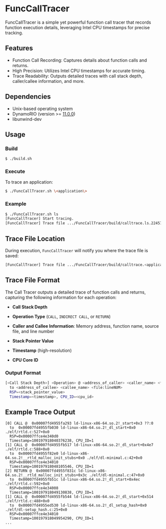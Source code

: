 # FuncCallTracer

FuncCallTracer is a simple yet powerful function call tracer that records function execution details, leveraging Intel CPU timestamps for precise tracking.

## Features

- Function Call Recording: Captures details about function calls and returns.
- High Precision: Utilizes Intel CPU timestamps for accurate timing.
- Trace Readability: Outputs detailed traces with call stack depth, caller/callee information, and more.

## Dependencies

- Unix-based operating system
- DynamoRIO (version >= [11.0.0](https://github.com/DynamoRIO/dynamorio/releases/download/release_11.0.0/DynamoRIO-Linux-11.0.0.tar.gz))
- libunwind-dev

## Usage

### Build

```bash
$ ./build.sh
```

### Execute

To trace an application:

```bash
$ ./FuncCallTracer.sh \<application\>
```

### Example

```bash
$ ./FuncCallTracer.sh ls
[FuncCallTracer] Start tracing.
[FuncCallTracer] Trace file .../FuncCallTracer/build/calltrace.ls.22457.0000.log created
```

## Trace File Location

During execution, `FuncCallTracer` will notify you where the trace file is saved:

```bash
[FuncCallTracer] Trace file .../FuncCallTracer/build/calltrace.<application>.<pid>.<tid>.log created
```

## Trace File Format

The Call Tracer outputs a detailed trace of function calls and returns, capturing the following information for each operation:

- **Call Stack Depth**

- **Operation Type** (`CALL`, `INDIRECT CALL`, or `RETURN`)

- **Caller and Callee Information**: Memory address, function name, source file, and line number

- **Stack Pointer Value**

- **Timestamp** (high-resolution)

- **CPU Core ID**

### Output Format

```bash
[<Call Stack Depth>] <Operation> @ <address_of_caller> <caller_name> <file:lineNUM>
  to <address_of_callee> <callee_name> <file:lineNUM>
  RSP=<stack_pointer_value>
  Timestamp=<timestamp>, CPU_ID=<cpu_id>
```

## Example Trace Output

```
[0] CALL @  0x00007fd4955fa293 ld-linux-x86-64.so.2!_start+0x3 ??:0
  to  0x00007fd4955fb030 ld-linux-x86-64.so.2!_dl_start+0x0 ./elf/rtld.c:527+0x0
  RSP=0x00007ffce4e340d0
  Timestamp=100197918040376238, CPU_ID=1
[1] CALL @  0x00007fd4955fb517 ld-linux-x86-64.so.2!_dl_start+0x4e7 ./elf/rtld.c:588+0x0
  to  0x00007fd4955f82e0 ld-linux-x86-64.so.2!__rtld_malloc_init_stubs+0x0 ./elf/dl-minimal.c:42+0x0
  RSP=0x00007ffce4e34010
  Timestamp=100197918048105546, CPU_ID=1
[2] RETURN @  0x00007fd4955f831c ld-linux-x86-64.so.2!__rtld_malloc_init_stubs+0x3c ./elf/dl-minimal.c:47+0x0
  to  0x00007fd4955fb51c ld-linux-x86-64.so.2!_dl_start+0x4ec ./elf/rtld.c:592+0x0
  RSP=0x00007ffce4e34008
  Timestamp=100197918049130838, CPU_ID=1
[1] CALL @  0x00007fd4955fb544 ld-linux-x86-64.so.2!_dl_start+0x514 ./elf/rtld.c:488+0x0
  to  0x00007fd4955ed530 ld-linux-x86-64.so.2!_dl_setup_hash+0x0 ./elf/dl-setup_hash.c:25+0x0
  RSP=0x00007ffce4e34010
  Timestamp=100197918049954290, CPU_ID=1
...
```
